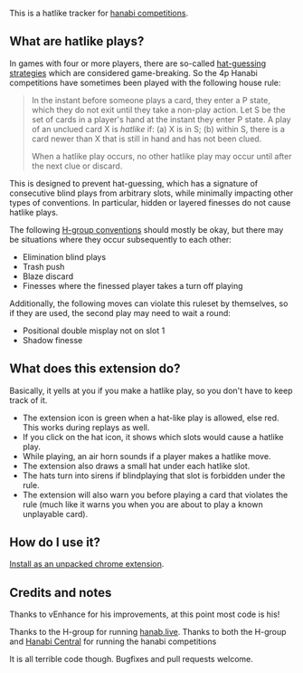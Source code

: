 This is a hatlike tracker for [hanabi competitions](https://hanabi-competitions.com).

## What are hatlike plays?

In games with four or more players, there are so-called
[hat-guessing strategies](https://github.com/hanabi/hanabi.github.io/blob/main/misc/hat-guessing.md)
which are considered game-breaking.
So the 4p Hanabi competitions have sometimes been played with the following house rule:

> In the instant before someone plays a card, they enter a P state,
> which they do not exit until they take a non-play action.
> Let S be the set of cards in a player's hand at the instant they enter P state.
> A play of an unclued card X is *hatlike* if: (a) X is in S; (b) within S, there is a card newer
> than X that is still in hand and has not been clued.
> 
> When a hatlike play occurs, no other hatlike play may occur until after the next clue or discard.

This is designed to prevent hat-guessing,
which has a signature of consecutive blind plays from arbitrary slots,
while minimally impacting other types of conventions.
In particular, hidden or layered finesses do not cause hatlike plays.

The following [H-group conventions](https://hanabi.github.io)
should mostly be okay, but there may be
situations where they occur subsequently to each other:

* Elimination blind plays
* Trash push
* Blaze discard
* Finesses where the finessed player takes a turn off playing

Additionally, the following moves can violate this ruleset by themselves,
so if they are used, the second play may need to wait a round:

* Positional double misplay not on slot 1
* Shadow finesse

## What does this extension do?

Basically, it yells at you if you make a hatlike play,
so you don't have to keep track of it.

* The extension icon is green when a hat-like play is allowed, else red.
  This works during replays as well.
* If you click on the hat icon, it shows which slots would cause a hatlike play.
* While playing, an air horn sounds if a player makes a hatlike move.
* The extension also draws a small hat under each hatlike slot.
* The hats turn into sirens if blindplaying that slot is forbidden under the rule.
* The extension will also warn you before playing a card that violates the rule
  (much like it warns you when you are about to play a known unplayable card).

## How do I use it?

[Install as an unpacked chrome extension](https://webkul.com/blog/how-to-install-the-unpacked-extension-in-chrome/).

## Credits and notes

Thanks to vEnhance for his improvements, at this point most code is his!

Thanks to the H-group for running [hanab.live](https://hanab.live).
Thanks to both the H-group and [Hanabi Central](https://discord.gg/BQKYDWRq) for running the hanabi competitions

It is all terrible code though. Bugfixes and pull requests welcome.
